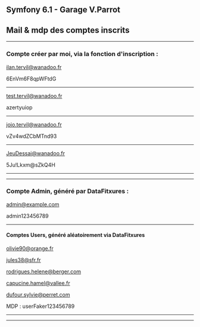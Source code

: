 Symfony 6.1 - Garage V.Parrot
----------------------------------------------------------------

Mail & mdp des comptes inscrits
----------------------------------------------------------------
----------------------------------------------------------------

### Compte créer par moi, via la fonction d'inscription :

ilan.tervil@wanadoo.fr

6EnVm6F8qpWFtdG

----------------------------------------------------------------

test.tervil@wanadoo.fr

azertyuiop

----------------------------------------------------------------

jojo.tervil@wanadoo.fr

vZv4wdZCbMTnd93

----------------------------------------------------------------

JeuDessai@wanadoo.fr

5Ju!Lkxm@sZkQ4H

----------------------------------------------------------------
----------------------------------------------------------------

### Compte Admin, généré par DataFitxures : 

admin@example.com

admin123456789

----------------------------------------------------------------

#### Comptes Users, généré aléatoirement via DataFitxures

olivie90@orange.fr

jules38@sfr.fr

rodrigues.helene@berger.com

capucine.hamel@vallee.fr

dufour.sylvie@perret.com


MDP : userFaker123456789

----------------------------------------------------------------
----------------------------------------------------------------
